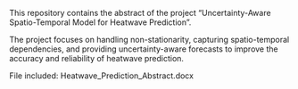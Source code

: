This repository contains the abstract of the project “Uncertainty-Aware Spatio-Temporal Model for Heatwave Prediction”.

The project focuses on handling non-stationarity, capturing spatio-temporal dependencies, and providing uncertainty-aware forecasts to improve the accuracy and reliability of heatwave prediction.

File included: Heatwave_Prediction_Abstract.docx
